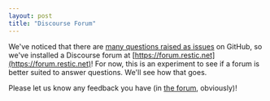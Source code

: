 ```yaml
---
layout: post
title: "Discourse Forum"
---
```


We've noticed that there are [many questions raised as issues](https://github.com/restic/restic/issues?q=is%3Aissue%20label%3Aquestion) on GitHub, so we've installed a Discourse forum at [https://forum.restic.net](https://forum.restic.net)! For now, this is an experiment to see if a forum is better suited to answer questions. We'll see how that goes.

Please let us know any feedback you have (in [the forum](https://forum.restic.net), obviously)!

